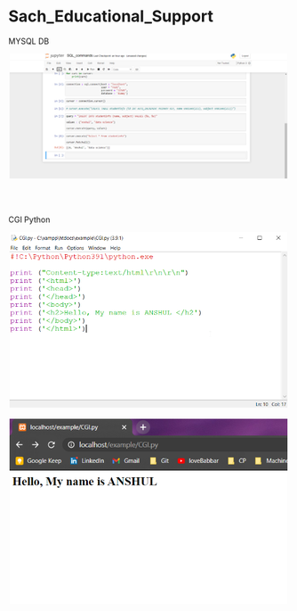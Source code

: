 # Sach_Educational_Support

MYSQL DB 

<p align="center">
  <img src="https://github.com/anshulsingh8101/Sach_Educational_Support/blob/main/Images/1.png" width="500" title="hover text">
</p>

<br></br>

CGI Python
<p align="center">
  <img src="https://github.com/anshulsingh8101/Sach_Educational_Support/blob/main/Images/Mysql.png" width="500" alt="accessibility text">
  <br></br>
  <img src="https://github.com/anshulsingh8101/Sach_Educational_Support/blob/main/Images/2.png" width="500" alt="accessibility text">
</p>


